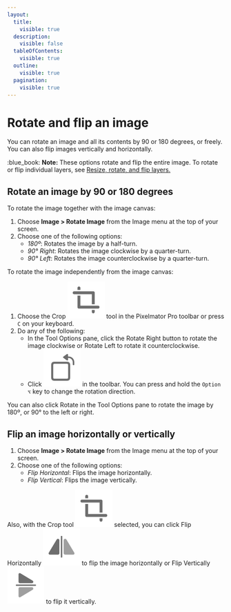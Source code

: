 ```yaml
---
layout:
  title:
    visible: true
  description:
    visible: false
  tableOfContents:
    visible: true
  outline:
    visible: true
  pagination:
    visible: true
---
```


# Rotate and flip an image

You can rotate an image and all its contents by 90 or 180 degrees, or freely. You can also flip images vertically and horizontally.

:blue\_book: **Note:** These options rotate and flip the entire image. To rotate or flip individual layers, see [Resize, rotate, and flip layers.](../working-with-layers/resize-rotate-and-flip-layers.md)

## Rotate an image by 90 or 180 degrees

To rotate the image together with the image canvas:

1. Choose **Image > Rotate Image** from the Image menu at the top of your screen.
2. Choose one of the following options:
   * _180º_: Rotates the image by a half-turn.
   * _90° Right_: Rotates the image clockwise by a quarter-turn.
   * _90° Left_: Rotates the image counterclockwise by a quarter-turn.

To rotate the image independently from the image canvas:

1. Choose the Crop <img src="../.gitbook/assets/Crop.png" alt="" data-size="line"> tool in the Pixelmator Pro toolbar or press `C` on your keyboard.
2. Do any of the following:
   * In the Tool Options pane, click the Rotate Right button to rotate the image clockwise or Rotate Left to rotate it counterclockwise.
   * Click <img src="../.gitbook/assets/Rotate.png" alt="" data-size="line"> in the toolbar. You can press and hold the `Option ⌥` key to change the rotation direction.&#x20;

You can also click Rotate in the Tool Options pane to rotate the image by 180º, or 90° to the left or right.

## Flip an image horizontally or vertically

1. Choose **Image > Rotate Image** from the Image menu at the top of your screen.
2. Choose one of the following options:&#x20;
   * _Flip Horizontal_: Flips the image horizontally.
   * _Flip Vertical_: Flips the image vertically.

Also, with the Crop tool <img src="../.gitbook/assets/Crop.png" alt="" data-size="line"> selected, you can click Flip Horizontally <img src="../.gitbook/assets/_Flip-Vertically-.png" alt="" data-size="line"> to flip the image horizontally or Flip Vertically <img src="../.gitbook/assets/Flip-Horizontally.png" alt="" data-size="line"> to flip it vertically.
